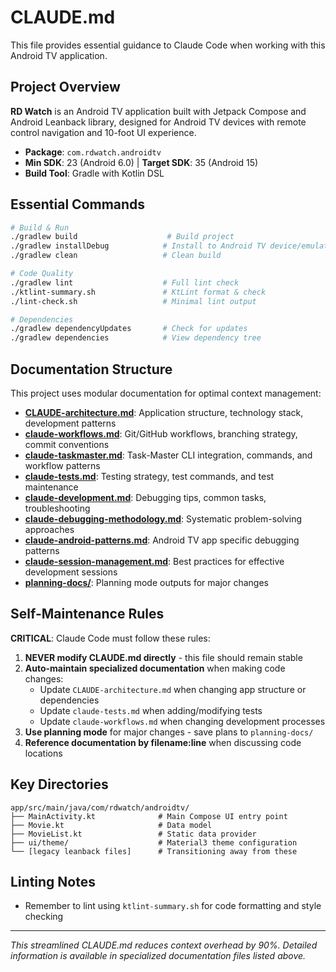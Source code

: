 # CLAUDE.md

This file provides essential guidance to Claude Code when working with this Android TV application.

## Project Overview

**RD Watch** is an Android TV application built with Jetpack Compose and Android Leanback library, designed for Android TV devices with remote control navigation and 10-foot UI experience.

- **Package**: `com.rdwatch.androidtv`
- **Min SDK**: 23 (Android 6.0) | **Target SDK**: 35 (Android 15)
- **Build Tool**: Gradle with Kotlin DSL

## Essential Commands

```bash
# Build & Run
./gradlew build                    # Build project
./gradlew installDebug            # Install to Android TV device/emulator
./gradlew clean                   # Clean build

# Code Quality
./gradlew lint                    # Full lint check
./ktlint-summary.sh               # KtLint format & check
./lint-check.sh                   # Minimal lint output

# Dependencies
./gradlew dependencyUpdates       # Check for updates
./gradlew dependencies            # View dependency tree
```

## Documentation Structure

This project uses modular documentation for optimal context management:

- **[CLAUDE-architecture.md](CLAUDE-architecture.md)**: Application structure, technology stack, development patterns
- **[claude-workflows.md](claude-workflows.md)**: Git/GitHub workflows, branching strategy, commit conventions
- **[claude-taskmaster.md](claude-taskmaster.md)**: Task-Master CLI integration, commands, and workflow patterns
- **[claude-tests.md](claude-tests.md)**: Testing strategy, test commands, and test maintenance
- **[claude-development.md](claude-development.md)**: Debugging tips, common tasks, troubleshooting
- **[claude-debugging-methodology.md](claude-debugging-methodology.md)**: Systematic problem-solving approaches
- **[claude-android-patterns.md](claude-android-patterns.md)**: Android TV app specific debugging patterns
- **[claude-session-management.md](claude-session-management.md)**: Best practices for effective development sessions
- **[planning-docs/](planning-docs/)**: Planning mode outputs for major changes

## Self-Maintenance Rules

**CRITICAL**: Claude Code must follow these rules:

1. **NEVER modify CLAUDE.md directly** - this file should remain stable
2. **Auto-maintain specialized documentation** when making code changes:
   - Update `CLAUDE-architecture.md` when changing app structure or dependencies
   - Update `claude-tests.md` when adding/modifying tests
   - Update `claude-workflows.md` when changing development processes
3. **Use planning mode** for major changes - save plans to `planning-docs/`
4. **Reference documentation by filename:line** when discussing code locations

## Key Directories

```
app/src/main/java/com/rdwatch/androidtv/
├── MainActivity.kt              # Main Compose UI entry point
├── Movie.kt                     # Data model
├── MovieList.kt                 # Static data provider
├── ui/theme/                    # Material3 theme configuration
└── [legacy leanback files]      # Transitioning away from these
```

## Linting Notes

- Remember to lint using `ktlint-summary.sh` for code formatting and style checking

---

*This streamlined CLAUDE.md reduces context overhead by 90%. Detailed information is available in specialized documentation files listed above.*